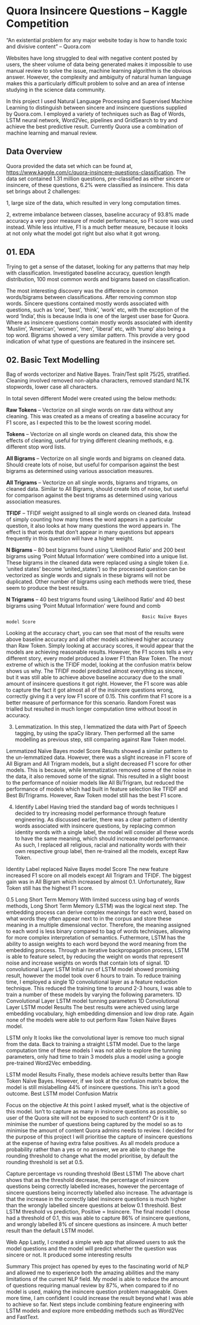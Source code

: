# Quora Insincere Questions – Kaggle Competition #

“An existential problem for any major website today is how to handle toxic and divisive content” – Quora.com

Websites have long struggled to deal with negative content posted by users, the sheer volume of data being generated makes it impossible to use manual review to solve the issue, machine learning algorithm is the obvious answer. However, the complexity and ambiguity of natural human language makes this a particularly difficult problem to solve and an area of intense studying in the science data community.

In this project I used Natural Language Processing and Supervised Machine Learning to distinguish between sincere and insincere questions supplied by Quora.com. I employed a variety of techniques such as Bag of Words, LSTM neural network, Word2Vec, pipelines and GridSearch to try and achieve the best predictive result. Currently Quora use a combination of machine learning and manual review.


## Data Overview ##

Quora provided the data set which can be found at, https://www.kaggle.com/c/quora-insincere-questions-classification. The data set contained 1.31 million questions, pre-classified as either sincere or insincere, of these questions, 6.2% were classified as insincere. 
This data set brings about 2 challenges: 

1, large size of the data, which resulted in very long computation times.

2, extreme imbalance between classes, baseline accuracy of 93.8% made accuracy a very poor measure of model performance, so F1 score was used instead. While less intuitive, F1 is a much better measure, because it looks at not only what the model got right but also what it got wrong.


## 01. EDA ##
Trying to get a sense of the dataset, looking for any patterns that may help with classification. Investigated baseline accuracy, question length distribution, 100 most common words and bigrams based on classification. 

The most interesting discovery was the difference in common words/bigrams between classifications. After removing common stop words. Sincere questions contained mostly words associated with questions, such as ‘one’, ‘best’, ‘think’, ‘work’ etc, with the exception of the word ‘India’, this is because India is one of the largest user base for Quora. Where as insincere questions contain mostly words associated with identity ‘Muslim’, ‘American’, ‘women’, ‘men’, ‘liberal’ etc, with ‘trump’ also being a top word. Bigrams showed a very similar pattern. This provide a very good indication of what type of questions are featured in the insincere set.


## 02. Basic Text Modelling ##

Bag of words vectorizer and Native Bayes. Train/Test split 75/25, stratified. Cleaning involved removed non-alpha characters, removed standard NLTK stopwords, lower case all characters.

In total seven different Model were created using the below methods:

**Raw Tokens** – Vectorize on all single words on raw data without any cleaning. This was created as a means of creating a baseline accuracy for F1 score, as I expected this to be the lowest scoring model.

**Tokens** – Vectorize on all single words on cleaned data, this show the effects of cleaning, useful for trying different cleaning methods, e.g. different stop word lists.

**All Bigrams** – Vectorize on all single words and bigrams on cleaned data. Should create lots of noise, but useful for comparison against the best bigrams as determined using various association measures. 

**All Trigrams** – Vectorize on all single words, bigrams and trigrams, on cleaned data. Similar to All Bigrams, should create lots of noise, but useful for comparison against the best trigrams as determined using various association measures. 

**TFIDF** – TFIDF weight assigned to all single words on cleaned data. Instead of simply counting how many times the word appears in a particular question, it also looks at how many questions the word appears in. The effect is that words that don’t appear in many questions but appears frequently in this question will have a higher weight.

**N Bigrams** – 80 best bigrams found using ‘Likelihood Ratio’ and 200 best bigrams using ‘Point Mutual Information’ were combined into a unique list. These bigrams in the cleaned data were replaced using a single token (i.e. ‘united states’ become ‘united_states’) so the processed question can be vectorized as single words and signals in these bigrams will not be duplicated. Other number of bigrams using each methods were tried, these seem to produce the best results.

**N Trigrams** – 40 best trigrams found  using ‘Likelihood Ratio’ and 40 best bigrams using ‘Point Mutual Information’ were found and comb







 
                                                       Basic Naïve Bayes model Score

Looking at the accuracy chart, you can see that most of the results were above baseline accuracy and all other models achieved higher accuracy than Raw Token. Simply looking at accuracy scores, it would appear that the models are achieving reasonable results.  However, the F1 scores tells a very different story, every model produced a lower F1 than Raw Token. The most extreme of which is the TFIDF model, looking at the confusion matrix below shows us why.
The TFIDF model predicted almost everything as sincere, but it was still able to achieve above baseline accuracy due to the small amount of insincere questions it got right. However, the F1 score was able to capture the fact it got almost all of the insincere questions wrong, correctly giving it a very low F1 score of 0.15. This confirm that F1 score is a better measure of performance for this scenario.
Random Forest was trialled but resulted in much longer computation time without boost in accuracy.

03. Lemmatization.
In this step, I lemmatized the data with Part of Speech tagging, by using the spaCy library. Then performed all the same modelling as previous step, still comparing against Raw Token model.

  
Lemmatized Naïve Bayes model Score
Results showed a similar pattern to the un-lemmatized data. However, there was a slight increase in F1 score of All Bigram and All Trigram models, but a slight decreased F1 score for other models. This is because, while lemmatization removed some of the noise in the data, it also removed some of the signal. This resulted in a slight boost to the performance of noisier models like All Bi/Trigram, but reduced the performance of models which had built in feature selection like TFIDF and Best Bi/Trigrams. However, Raw Token model still has the best F1 score.

04. Identify Label
Having tried the standard bag of words techniques I decided to try increasing model performance through feature engineering. As discussed earlier, there was a clear pattern of identity words associated with insincere questions, by replacing common identity words with a single label, the model will consider all these words to have the same meaning, which should increase model performance. As such, I replaced all religious, racial and nationality words with their own respective group label, then re-trained all the models, except Raw Token.
 
Identity Label replaced Naïve Bayes model Score
The new feature increased F1 score on all models except All Trigram and TFIDF. The biggest gain was in All Bigram which increased by almost 0.1. Unfortunately, Raw Token still has the highest F1 score.

0.5 Long Short Term Memory
With limited success using bag of words methods, Long Short Term Memory (LSTM) was the logical next step. The embedding process can derive complex meanings for each word, based on what words they often appear next to in the corpus and store these meaning in a multiple dimensional vector. Therefore, the meaning assigned to each word is less binary compared to bag of words techniques, allowing for more complex interpretation of semantics. Futhermore, LSTM has the ability to assign weights to each word beyond the word meaning from the embedding process. Through an iterative backpropagation process, LSTM is able to feature select, by reducing the weight on words that represent noise and increase weights on words that contain lots of signal.
1D convolutional Layer LSTM
Initial run of LSTM model showed promising result, however the model took over 6 hours to train. To reduce training time, I employed a single 1D convolutional layer as a feature reduction technique. This reduced the training time to around 2-3 hours, I was able to train a number of these models by varying the following parameters.
1D Convolutional Layer LSTM model tunning parameters
1D Convolutional Layer LSTM model Results
The best results were achieved using large embedding vocabulary, high embedding dimension and low drop rate. Again none of the models were able to out perform Raw Token Naïve Bayes model.  

LSTM only
It looks like the convolutional layer is remove too much signal from the data. Back to training a straight LSTM model. Due to the large computation time of these models I was not able to explore the tunning parameters, only had time to train 3 models plus a model using a google pre-trained Word2Vec embedding.



 LSTM model Results
Finally, these models achieve results better than Raw Token Naïve Bayes. However, if we look at the confusion matrix below, the model is still mislabelling 44% of insincere questions. This isn’t a good outcome.
Best LSTM model Confusion Matrix

Focus on the objective
At this point I asked myself, what is the objective of this model. Isn’t to capture as many in insincere questions as possible, so user of the Quora site will not be exposed to such content? Or is it to minimise the number of questions being captured by the model so as to minimise the amount of content Quora admins needs to review. I decided for the purpose of this project I will prioritise the capture of insincere questions at the expense of having extra false positives.
As all models produce a probability rather than a yes or no answer, we are able to change the rounding threshold to change what the model prioritise, by default the rounding threshold is set at 0.5.

Capture percentage vs rounding threshold (Best LSTM)
The above chart shows that as the threshold decrease, the percentage of insincere questions being correctly labelled increases, however the percentage of sincere questions being incorrectly labelled also increase. The advantage is that the increase in the correctly label insincere questions is much higher than the wrongly labelled sincere questions at below 0.1 threshold.
Best LSTM threshold vs prediction, Positive = Insincere.
The final model I chose had a threshold of 0.1, this was able to capture 86% of insincere questions, and wrongly labelled 8% of sincere questions as insincere. A much better result than the default LSTM model.

Web App
Lastly, I created a simple web app that allowed users to ask the model questions and the model will predict whether the question was sincere or not. It produced some interesting results




Summary
This project has opened by eyes to the fascinating world of NLP and allowed me to experience both the amazing abilities and the many limitations of the current NLP field. 
My model is able to reduce the amount of questions requiring manual review by 87%, when compared to if no model is used, making the insincere question problem manageable. Given more time, I am confident I could increase the result beyond what I was able to achieve so far. Next steps include combining feature engineering with LSTM models and explore more embedding methods such as Word2Vec and FastText.

